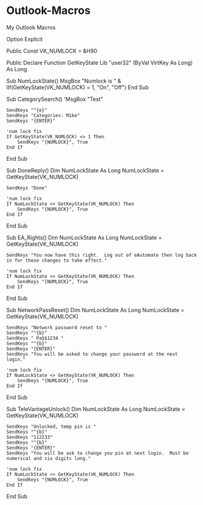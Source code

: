 # Outlook-Macros
My Outlook Macros

Option Explicit

Public Const VK_NUMLOCK = &H90

Public Declare Function GetKeyState Lib "user32" (ByVal VirtKey As Long) As Long

Sub NumLockState()
    MsgBox "Numlock is " & IIf(GetKeyState(VK_NUMLOCK) = 1, "On", "Off")
End Sub

Sub CategorySearch()
    'MsgBox "Test"
    
    SendKeys "^{e}"
    SendKeys "Categories: Mike"
    SendKeys "{ENTER}"
    
    'num lock fix
    If GetKeyState(VK_NUMLOCK) <> 1 Then
        SendKeys "{NUMLOCK}", True
    End If
    
End Sub

Sub DoneReply()
    Dim NumLockState As Long
    NumLockState = GetKeyState(VK_NUMLOCK)
    
    SendKeys "Done"
    
    'num lock fix
    If NumLockState <> GetKeyState(VK_NUMLOCK) Then
        SendKeys "{NUMLOCK}", True
    End If
    
End Sub

Sub EA_Rights()
    Dim NumLockState As Long
    NumLockState = GetKeyState(VK_NUMLOCK)
    
    SendKeys "You now have this right.  Log out of eAutomate then log back in for these changes to take effect."
    
    'num lock fix
    If NumLockState <> GetKeyState(VK_NUMLOCK) Then
        SendKeys "{NUMLOCK}", True
    End If
    
End Sub

Sub NetworkPassReset()
    Dim NumLockState As Long
    NumLockState = GetKeyState(VK_NUMLOCK)
    
    SendKeys "Network password reset to "
    SendKeys "^{b}"
    SendKeys " Pa$$1234 "
    SendKeys "^{b}"
    SendKeys "{ENTER}"
    SendKeys "You will be asked to change your password at the next login."
    
    'num lock fix
    If NumLockState <> GetKeyState(VK_NUMLOCK) Then
        SendKeys "{NUMLOCK}", True
    End If
    
End Sub

Sub TeleVantageUnlock()
    Dim NumLockState As Long
    NumLockState = GetKeyState(VK_NUMLOCK)
    
    SendKeys "Unlocked, temp pin is "
    SendKeys "^{b}"
    SendKeys "112233"
    SendKeys "^{b}"
    SendKeys "{ENTER}"
    SendKeys "You will be ask to change you pin at next login.  Must be numerical and six digits long."
    
    'num lock fix
    If NumLockState <> GetKeyState(VK_NUMLOCK) Then
        SendKeys "{NUMLOCK}", True
    End If
    
End Sub
